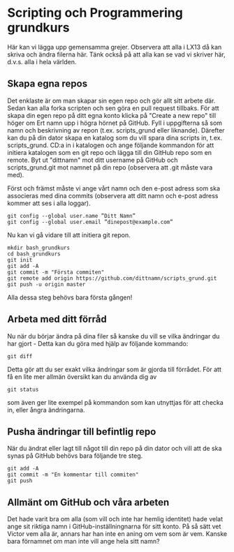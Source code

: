 # Scripting och Programmering grundkurs #

Här kan vi lägga upp gemensamma grejer. Observera att alla i LX13 då kan skriva och ändra filerna här. Tänk också på att alla kan se vad vi skriver här, d.v.s. alla i hela världen.


## Skapa egna repos ##

Det enklaste är om man skapar sin egen repo och gör allt sitt arbete där.
Sedan kan alla forka scripten och sen göra en pull request tillbaks.
För att skapa din egen repo på ditt egna konto klicka på "Create a new repo" till höger om Ert namn upp i högra hörnet på GitHub. Fyll i uppgifterna så som namn och beskrivning av repon (t.ex. scripts\_grund eller liknande). Därefter kan du på din dator skapa en katalog som du vill spara dina scripts in, t.ex. scripts\_grund. CD:a in i katalogen och ange följande kommandon för att initiera katalogen som en git repo och lägga till din GitHub repo som en remote.
Byt ut "dittnamn" mot ditt username på GitHub och scripts\_grund.git mot namnet på din repo (observera att .git måste vara med).

Först och främst måste vi ange vårt namn och den e-post adress som ska associeras med dina commits (observera att ditt namn och e-post adress kommer att ses i alla loggar).

	git config --global user.name ”Ditt Namn”
	git config --global user.email ”dinepost@example.com”

Nu kan vi gå vidare till att initiera git repon.

	mkdir bash_grundkurs
	cd bash_grundkurs
	git init
	git add -A
	git commit -m "Första commiten"
	git remote add origin https://github.com/dittnamn/scripts_grund.git
	git push -u origin master

Alla dessa steg behövs bara första gången!

## Arbeta med ditt förråd ##

Nu när du börjar ändra på dina filer så kanske du vill se vilka ändringar du har
gjort - Detta kan du göra med hjälp av följande kommando:

	git diff
	
Detta gör att du ser exakt vilka ändringar som är gjorda till förrådet. För att
få en lite mer allmän översikt kan du använda dig av

	git status

som även ger lite exempel på kommandon som kan utnyttjas för att checka in,
eller ångra ändringarna.

## Pusha ändringar till befintlig repo ##

När du ändrat eller lagt till något till din repo på din dator och vill att de ska synas på GitHub behövs bara följande tre steg.

	git add -A
	git commit -m "En kommentar till commiten"
	git push

## Allmänt om GitHub och våra arbeten ##

Det hade varit bra om alla (som vill och inte har hemlig identitet) hade velat ange sit riktiga namn i GitHub-inställningnarna för sitt konto. På så sätt vet Victor vem alla är, annars har han inte en aning om vem som är vem. Kanske bara förnamnet om man inte vill ange hela sitt namn?
